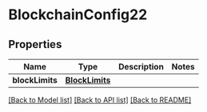 # BlockchainConfig22

## Properties
Name | Type | Description | Notes
------------ | ------------- | ------------- | -------------
**blockLimits** | [**BlockLimits**](BlockLimits.md) |  | 

[[Back to Model list]](../README.md#documentation-for-models) [[Back to API list]](../README.md#documentation-for-api-endpoints) [[Back to README]](../README.md)


